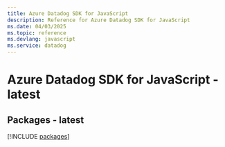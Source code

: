 ```yaml
---
title: Azure Datadog SDK for JavaScript
description: Reference for Azure Datadog SDK for JavaScript
ms.date: 04/03/2025
ms.topic: reference
ms.devlang: javascript
ms.service: datadog
---
```

# Azure Datadog SDK for JavaScript - latest
## Packages - latest
[!INCLUDE [packages](datadog-index.md)]